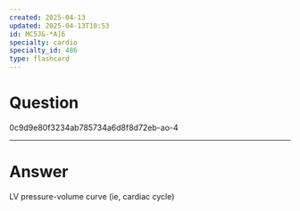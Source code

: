 ```yaml
---
created: 2025-04-13
updated: 2025-04-13T10:53
id: MC5J&-*A]6
specialty: cardio
specialty_id: 486
type: flashcard
---
```


# Question
0c9d9e80f3234ab785734a6d8f8d72eb-ao-4

---

# Answer
LV pressure-volume curve (ie, cardiac cycle)